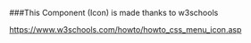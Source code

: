 ###This Component (Icon) is made thanks to w3schools

https://www.w3schools.com/howto/howto_css_menu_icon.asp